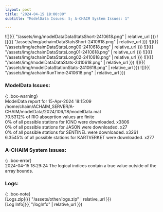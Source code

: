 ```yaml
---
layout: post
title: "2024-04-15 18:00:00"
subtitle: "ModelData Issues: 5; A-CHAIM System Issues: 1"

---
```


![]({{ "/assets/img/modelDataDataStatsShort-2410618.png" | relative_url }})
![]({{ "/assets/img/achaimDataStatsShort-2410618.png" | relative_url }})
![]({{ "/assets/img/achaimDataStatsLong00-2410618.png" | relative_url }})
![]({{ "/assets/img/achaimDataStatsLong01-2410618.png" | relative_url }})
![]({{ "/assets/img/achaimDataStatsLong02-2410618.png" | relative_url }})
![]({{ "/assets/img/modelDataDataStats-2410618.png" | relative_url }})
![]({{ "/assets/img/modelDataStationStats-2410618.png" | relative_url }})
![]({{ "/assets/img/achaimRunTime-2410618.png" | relative_url }})


### ModelData Issues:  
  
{: .box-warning}  
 ModelData report for 15-Apr-2024 18:15:09   
 /home/chaim/ACHAIM_SERVER/A-CHAIM/modelData/2024/106/18/modelData.mat   
 70.5312% of RIO absoprtion values are finite   
 0% of all possible stations for IONO were downloaded. x3806   
 0% of all possible stations for JASON were downloaded. x27   
 0% of all possible stations for SENTINEL were downloaded. x3261   
 6.3545% of all possible stations for KARTVERKET were downloaded. x277   
  
### A-CHAIM System Issues:  
  
{: .box-error}  
2024-04-15 18:29:24 The logical indices contain a true value outside of the array bounds.  

### Logs:  
  
{: .box-note}  
[Logs.zip]({{ "/assets/other/logs.zip" | relative_url }})  
[Log Info]({{ "/logInfo" | relative_url }})  
